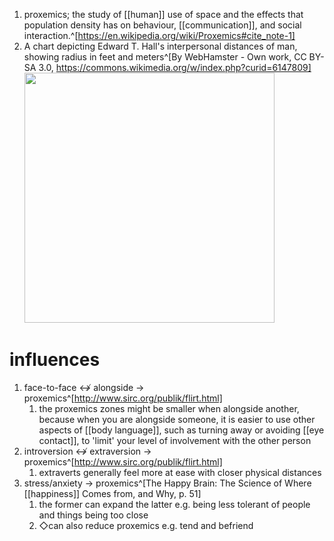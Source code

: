 1. proxemics; the study of [[human]] use of space and the effects that population density has on behaviour, [[communication]], and social interaction.^[https://en.wikipedia.org/wiki/Proxemics#cite_note-1]
2. A chart depicting Edward T. Hall's interpersonal distances of man, showing radius in feet and meters^[By WebHamster - Own work, CC BY-SA 3.0, https://commons.wikimedia.org/w/index.php?curid=6147809]
	<img src="https://upload.wikimedia.org/wikipedia/commons/3/35/Personal_Space.svg" width="400" />
	
# influences
1. face-to-face ↮ alongside → proxemics^[http://www.sirc.org/publik/flirt.html]
	1. the proxemics zones might be smaller when alongside another, because when you are alongside someone, it is easier to use other aspects of [[body language]], such as turning away or avoiding [[eye contact]], to 'limit' your level of involvement with the other person
2. introversion ↮ extraversion → proxemics^[http://www.sirc.org/publik/flirt.html]
	1. extraverts generally feel more at ease with closer physical distances
3. stress/anxiety → proxemics^[The Happy Brain: The Science of Where [[happiness]] Comes from, and Why, p. 51]
	1. the former can expand the latter e.g. being less tolerant of people and things being too close
	2. ◇can also reduce proxemics e.g. tend and befriend